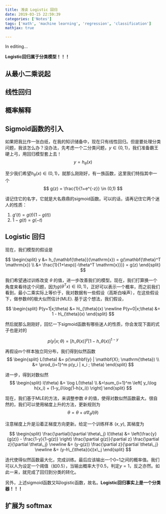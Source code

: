```yaml
---
title: 浅谈 Logistic 回归
date: 2019-03-15 22:59:39
categories: ['Notes']
tags: ['math', 'machine learning', 'regression', 'classification']
mathjax: true

---
```


In editing...

**Logistic回归属于分类模型！！！**

## 从最小二乘说起

## 线性回归

## 概率解释

## Sigmoid函数的引入

如果把我比作一张白纸，在我的知识储备中，现在只有线性回归。但是要处理分类问题，我该怎么办？没办法，先考虑一个二分类问题，$y \in \{0,1\}$，我们准备霸王硬上弓，用回归模型套上去！
$$
y = h_{\theta}(x)
$$

至少我们希望$h_{\theta}(x) \in (0,1)$，就那么刚刚好，有一族函数，这里我们特指其中一个
$$
g(z) = \frac{1}{1+e^{-z}} \in (0,1)
$$

请记住它的名字，它就是大名鼎鼎的sigmoid函数。可以的话，请再记住它两个迷人的性质：

1. $g'(t) = g(t)(1-g(t))$
2. $1 - g(t) = g(-t)$

## Logistic 回归

现在，我们模型的假设是

$$
\begin{split}
y &= h_{\mathbf{\theta}}(\mathrm{x}) = g(\mathbf{\theta}^T \mathrm{x}) \\
&= \frac{1}{1+\exp({-\theta^T \mathrm{x}})} = g(z)
\end{split}
$$

我们希望通过训练改变 $\theta$ 的值，进一步改善我们的模型。现在，我们打算换一个角度来看待这个问题，因为$g(\theta^T x) \in (0,1)$，正好可以表示一个概率，而之前我们看到，最小二乘实际上等价于，我对数据有一些假设（高斯白噪声），在这些假设下，做参数$\theta$的极大似然估计(MLE). 基于这个想法，我们假设，

$$
\begin{split}
P(y=1|x;\theta) &=  h\_{\theta}(x) \newline
P(y=0|x;\theta) &=  1 - h\_{\theta}(x)
\end{split}
$$

然后就那么刚刚好，回忆一下sigmoid函数有哪些迷人的性质，你会发现下面的式子也是对的

$$
p(y|x;\theta) = [h\_{\theta}(x)]^y [1-h\_{\theta}(x)]^{1-y}
$$

再假设m个样本独立同分布，我们得到似然函数
$$
\begin{split}
L(\theta) &= p(\mathbf{y} | \mathbf{X}; \mathrm{\theta}) \\
&= \prod_{i=1}^m p(y_i | x_i ; \theta)
\end{split}
$$

进一步，得到对数似然
$$
\begin{split}
l(\theta) &= \log L(\theta) \\
&=\sum_{i=1}^m \left[ y_i\log h(x_i) + (1-y_i)\log(1-h(x_i)) \right]
\end{split}
$$

现在，我们基于MLE的方法，来调整参数 $\theta$ 的值，使得对数似然函数最大。很自然的，我们可以使用梯度上升的方法，更新规则为
$$
\theta = \theta + \alpha \nabla_{\theta} l(\theta)
$$

注意梯度上升是沿着正梯度方向更新。给定一个训练样本 $(x,y)$, 其梯度为

$$
\begin{split}
\frac{\partial}{\partial \theta\_j} l(\theta)
&= \left(\frac{y}{g(z)} - \frac{1-y}{1-g(z)}
\right)
\frac{\partial g(z)}{\partial z} \frac{\partial z}{\partial \theta\_j} \newline
&= (y-g(z)) \frac{\partial z}{\partial \theta\_j} \newline
&= (y-h\_{\theta}(x))x\_j
\end{split}
$$

迭代使得似然函数最大化，完成训练。最后应该输出一个0~1之间的概率值。我们可以人为设定一个阈值（如0.5），当输出概率大于0.5，判定$y=1$，反之亦然。如此一来，就完成了回归到分类的转化。

另外，上述sigmoid函数又叫logistic函数，故名。**Logistic回归事实上是一个分类器！！！**

## 扩展为 softmax
